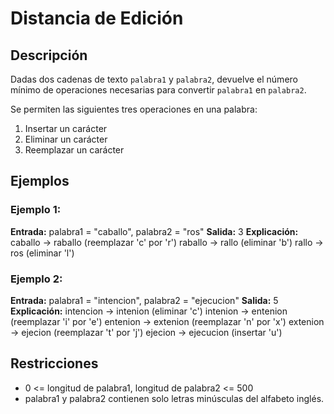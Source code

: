 # Distancia de Edición

## Descripción

Dadas dos cadenas de texto `palabra1` y `palabra2`, devuelve el número mínimo de operaciones necesarias para convertir `palabra1` en `palabra2`.

Se permiten las siguientes tres operaciones en una palabra:

1. Insertar un carácter
2. Eliminar un carácter
3. Reemplazar un carácter

## Ejemplos

### Ejemplo 1:

**Entrada:** palabra1 = "caballo", palabra2 = "ros"
**Salida:** 3
**Explicación:**
caballo -> raballo (reemplazar 'c' por 'r')
raballo -> rallo (eliminar 'b')
rallo -> ros (eliminar 'l')

### Ejemplo 2:

**Entrada:** palabra1 = "intencion", palabra2 = "ejecucion"
**Salida:** 5
**Explicación:**
intencion -> intenion (eliminar 'c')
intenion -> entenion (reemplazar 'i' por 'e')
entenion -> extenion (reemplazar 'n' por 'x')
extenion -> ejecion (reemplazar 't' por 'j')
ejecion -> ejecucion (insertar 'u')

## Restricciones

- 0 <= longitud de palabra1, longitud de palabra2 <= 500
- palabra1 y palabra2 contienen solo letras minúsculas del alfabeto inglés.